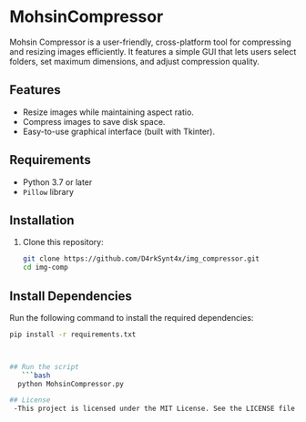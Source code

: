 # MohsinCompressor

Mohsin Compressor is a user-friendly, cross-platform tool for compressing and resizing images efficiently. It features a simple GUI that lets users select folders, set maximum dimensions, and adjust compression quality.

## Features
- Resize images while maintaining aspect ratio.
- Compress images to save disk space.
- Easy-to-use graphical interface (built with Tkinter).

## Requirements
- Python 3.7 or later
- `Pillow` library

## Installation
1. Clone this repository:
   ```bash
   git clone https://github.com/D4rkSynt4x/img_compressor.git
   cd img-comp

## Install Dependencies
Run the following command to install the required dependencies:
```bash
pip install -r requirements.txt



## Run the script
   ```bash
  python MohsinCompressor.py

## License
 -This project is licensed under the MIT License. See the LICENSE file for details.



